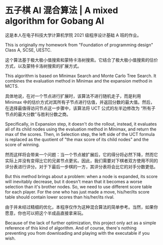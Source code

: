 # 五子棋 AI 混合算法 | A mixed algorithm for Gobang AI

这是本人在电子科技大学计算机学院 2021 级程序设计基础 A 班的作业。

This is originally my homework from "Foundation of programming design" Class A, SCSE, UESTC.

这个算法基于极大极小值搜索和蒙特卡洛树搜索。它结合了极大极小值搜索的估价方式，以及蒙特卡洛树搜索的扩展方式。

This algorithm is based on Minimax Search and Monte Carlo Tree Search. It combines the evaluation method in Minimax and the expansion method in MCTS.

具体地说，在对一个节点进行扩展时，该算法不进行随机走子，而是利用 Minimax 中的估价方式对其所有子节点进行估值，并返回分数的最大值。然后，在选择最值得访问节点这一步骤中，该算法将 UCT 公式的左半边修改为 “所有子节点的最大分数”与胜利分数之商。

Specifically, in Expansion step, it doesn't do the rollout, instead, it evaluates all of its child nodes using the evaluation method in Minimax, and return the max of the scores. Then, in Selection step, the left side of the UCT formula is replaced as the quotient of "the max score of its child nodes" and the score of winning.

然而这样将会带来一个问题：当一个节点被扩展后，它的得分将必然下降，然而它实际上并没有变得比它的兄弟节点更劣。因此，我们需要对下棋者双方使用不同的评分表进行评分。对于下最后一步棋的一方，其评分表将会比它的对手分数更低。

But this method brings about a problem: when a node is expanded, its score will inevitably decrease, but it doesn't mean that it becomes a worse selection than it's brother nodes. So, we need to use different score table for each player. For the one who has just made a move, his/her/its score table should contain lower scores than his/her/its rival.

由于并未经过精细的优化，本程序仅作为这种混合算法的简单参考。当然，如果你愿意，你也可以把这个半成品直接拿来玩。

Because of the lack of further optimization, this project only act as a simple reference of this kind of algorithm. And of course, there's nothing preventing you from downloading and playing with the executable if you wish.
